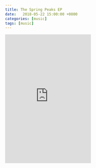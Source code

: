 ```yaml
---
title: The Spring Peaks EP
date:   2018-05-22 15:00:00 +0800
categories: [music]
tags: [music]
---
```


<div class="bandcamp">

  <iframe style="border: 0; width: 280px; height: 422px;" src="https://bandcamp.com/EmbeddedPlayer/album=2962620017/size=large/bgcol=333333/linkcol=4ec5ec/tracklist=false/transparent=true/" seamless><a href="http://makee.bandcamp.com/album/the-spring-peaks">The Spring Peaks by The Spring Peaks</a></iframe>

</div>
